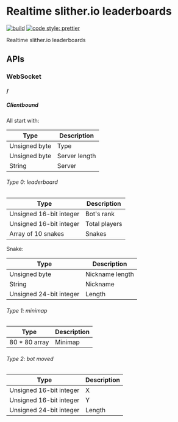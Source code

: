 # Realtime slither.io leaderboards

[![build](https://travis-ci.org/vvanelslande/realtime-slither.io-leaderboards.svg?branch=master)](https://travis-ci.org/vvanelslande/realtime-slither.io-leaderboards)
[![code style: prettier](https://img.shields.io/badge/code_style-prettier-brightgreen.svg)](https://prettier.io)

Realtime slither.io leaderboards

## APIs
 
### WebSocket

#### /

##### Clientbound

All start with:

| Type          | Description   |
|---------------|---------------|
| Unsigned byte | Type          |
| Unsigned byte | Server length |
| String        | Server        |


###### Type 0: leaderboard

| Type                    | Description   |
|-------------------------|---------------|
| Unsigned 16-bit integer | Bot's rank    |
| Unsigned 16-bit integer | Total players |
| Array of 10 snakes      | Snakes        |

Snake:

| Type                    | Description     |
|-------------------------|-----------------|
| Unsigned byte           | Nickname length |
| String                  | Nickname        |
| Unsigned 24-bit integer | Length          |

###### Type 1: minimap

| Type          | Description |
|---------------|-------------|
| 80 * 80 array | Minimap     |

###### Type 2: bot moved

| Type                    | Description |
|-------------------------|-------------|
| Unsigned 16-bit integer | X           |
| Unsigned 16-bit integer | Y           |
| Unsigned 24-bit integer | Length      |
